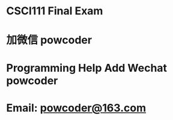 # CSCI111 Final Exam
# 加微信 powcoder

# Programming Help Add Wechat powcoder

# Email: powcoder@163.com

